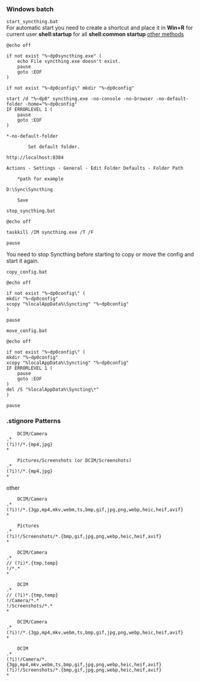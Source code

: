 ### Windows batch

`start_syncthing.bat`  
For automatic start you need to create a shortcut and place it in **Win+R** for current user **shell:startup** for all **shell:common startup** <a href=https://docs.syncthing.net/users/autostart.html#windows>other methods</a>

```batch
@echo off

if not exist "%~dp0syncthing.exe" (
	echo File syncthing.exe doesn't exist.
	pause
	goto :EOF
)

if not exist "%~dp0config\" mkdir "%~dp0config"

start /d "%~dp0" syncthing.exe -no-console -no-browser -no-default-folder -home="%~dp0config"
IF ERRORLEVEL 1 (
	pause	
	goto :EOF
)
```

`*-no-default-folder`
```
		Set default folder.

http://localhost:8384

Actions - Settings - General - Edit Folder Defaults - Folder Path
	
	*path for example

D:\Sync\Syncthing

	Save
```

`stop_syncthing.bat`
```batch
@echo off

taskkill /IM syncthing.exe /T /F

pause
```

You need to stop Syncthing before starting to copy or move the config and start it again.

`copy_config.bat`
```batch
@echo off

if not exist "%~dp0config\" (
mkdir "%~dp0config"
xcopy "%localAppData%\Syncting" "%~dp0config"
)

pause
```

`move_config.bat`
```batch
@echo off

if not exist "%~dp0config\" (
mkdir "%~dp0config"
xcopy "%localAppData%\Syncting" "%~dp0config"
IF ERRORLEVEL 1 (
	pause	
	goto :EOF
)
del /S "%localAppData%\Syncting\*"
)

pause
```

### .stignore Patterns

```
	DCIM/Camera
.*
(?i)!/*.{mp4,jpg}
*

	Pictures/Screenshots (or DCIM/Screenshots)
.*
(?i)!/*.{mp4,jpg}
*
```

other
```
	DCIM/Camera
.*
(?i)!/*.{3gp,mp4,mkv,webm,ts,bmp,gif,jpg,png,webp,heic,heif,avif}
*

	Pictures
.*
(?i)!/Screenshots/*.{bmp,gif,jpg,png,webp,heic,heif,avif}
*

	DCIM/Camera
.*
// (?i)*.{tmp,temp}
!/*.*
*

	DCIM
.*
// (?i)*.{tmp,temp}
!/Camera/*.*
!/Screenshots/*.*
*

	DCIM/Camera
.*
(?i)!/*.{3gp,mp4,mkv,webm,ts,bmp,gif,jpg,png,webp,heic,heif,avif}
*

	DCIM
.*
(?i)!/Camera/*.{3gp,mp4,mkv,webm,ts,bmp,gif,jpg,png,webp,heic,heif,avif}
(?i)!/Screenshots/*.{bmp,gif,jpg,png,webp,heic,heif,avif}
*
```
